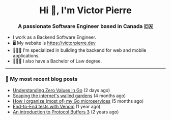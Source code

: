 <h1 align="center">Hi 👋, I'm Victor Pierre</h1>
<h3 align="center">A passionate Software Engineer based in Canada 🇨🇦</h3>

- I work as a Backend Software Engineer.
- 🖥 My website is https://victorpierre.dev
- 👨🏻‍💻 I'm specialized in building the backend for web and mobile applications.
- 👨🏻‍⚖️ I also have a Bachelor of Law degree.

---

### 📝 My most recent blog posts

- [Understanding Zero Values in Go](https://victorpierre.dev/articles/zero-values-in-go/) (2 days ago)
- [Scaping the internet&#39;s walled gardens](https://victorpierre.dev/articles/scaping-internet-walled-gardens/) (4 months ago)
- [How I organize (most of) my Go microservices](https://victorpierre.dev/articles/my-go-project-organization/) (5 months ago)
- [End-to-End tests with Venom](https://victorpierre.dev/articles/e2e-tests-with-venom/) (1 year ago)
- [An introduction to Protocol Buffers 3](https://victorpierre.dev/articles/introduction-to-protobuf/) (2 years ago)
